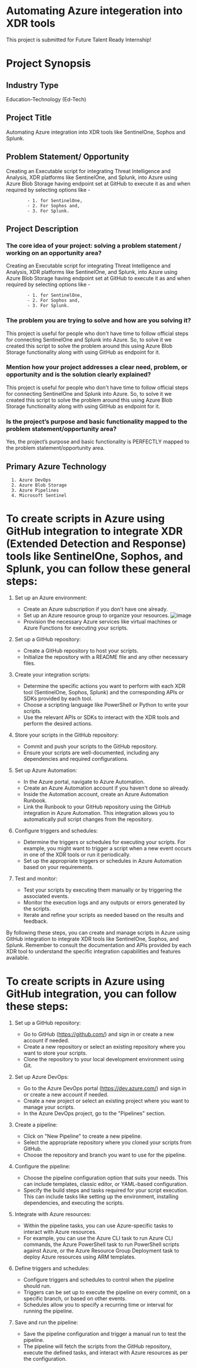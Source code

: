 # Automating Azure integeration into XDR tools

This project is submitted for Future Talent Ready Internship!

# Project Synopsis

## Industry Type
Education-Technology (Ed-Tech)

## Project Title
Automating Azure integration into XDR tools like SentinelOne, Sophos and Splunk.

## Problem Statement/ Opportunity
Creating an Executable script for integrating Threat Intelligence and Analysis, XDR platforms like SentinelOne, and Splunk, into Azure using Azure Blob Storage having endpoint set at GitHub to execute it as and when required by selecting options like - 

            - 1. for SentinelOne, 
            - 2. For Sophos and, 
            - 3. For Splunk.

## Project Description
### The core idea of your project: solving a problem statement / working on an opportunity area?
Creating an Executable script for integrating Threat Intelligence and Analysis, XDR platforms like SentinelOne, and Splunk, into Azure using Azure Blob Storage having endpoint set at GitHub to execute it as and when required by selecting options like -

            - 1. for SentinelOne, 
            - 2. For Sophos and, 
            - 3. For Splunk.

### The problem you are trying to solve and how are you solving it?
This project is useful for people who don't have time to follow official steps for connecting SentinelOne and Splunk into Azure. So, to solve it we created this script to solve the problem around this using Azure Blob Storage functionality along with using GitHub as endpoint for it.

### Mention how your project addresses a clear need, problem, or opportunity and is the solution clearly explained?
This project is useful for people who don't have time to follow official steps for connecting SentinelOne and Splunk into Azure. So, to solve it we created this script to solve the problem around this using Azure Blob Storage functionality along with using GitHub as endpoint for it.

### Is the project’s purpose and basic functionality mapped to the problem statement/opportunity area?
Yes, the project’s purpose and basic functionality is PERFECTLY mapped to the problem statement/opportunity area.

## Primary Azure Technology
      1. Azure DevOps
      2. Azure Blob Storage
      3. Azure Pipelines
      4. Microsoft Sentinel

# To create scripts in Azure using GitHub integration to integrate XDR (Extended Detection and Response) tools like SentinelOne, Sophos, and Splunk, you can follow these general steps:

1. Set up an Azure environment:
   - Create an Azure subscription if you don't have one already.
   - Set up an Azure resource group to organize your resources.
     ![image](https://github.com/aliasgarabidsabunwala/automateazurexdr/assets/67218125/54e3454c-9f4a-4bd2-9a7e-fde7ae48efbf)
   - Provision the necessary Azure services like virtual machines or Azure Functions for executing your scripts.

2. Set up a GitHub repository:
   - Create a GitHub repository to host your scripts.
   - Initialize the repository with a README file and any other necessary files.

3. Create your integration scripts:
   - Determine the specific actions you want to perform with each XDR tool (SentinelOne, Sophos, Splunk) and the corresponding APIs or SDKs provided by each tool.
   - Choose a scripting language like PowerShell or Python to write your scripts.
   - Use the relevant APIs or SDKs to interact with the XDR tools and perform the desired actions.

4. Store your scripts in the GitHub repository:
   - Commit and push your scripts to the GitHub repository.
   - Ensure your scripts are well-documented, including any dependencies and required configurations.

5. Set up Azure Automation:
   - In the Azure portal, navigate to Azure Automation.
   - Create an Azure Automation account if you haven't done so already.
   - Inside the Automation account, create an Azure Automation Runbook.
   - Link the Runbook to your GitHub repository using the GitHub integration in Azure Automation. This integration allows you to automatically pull script changes from the repository.

6. Configure triggers and schedules:
   - Determine the triggers or schedules for executing your scripts. For example, you might want to trigger a script when a new event occurs in one of the XDR tools or run it periodically.
   - Set up the appropriate triggers or schedules in Azure Automation based on your requirements.

7. Test and monitor:
   - Test your scripts by executing them manually or by triggering the associated events.
   - Monitor the execution logs and any outputs or errors generated by the scripts.
   - Iterate and refine your scripts as needed based on the results and feedback.

By following these steps, you can create and manage scripts in Azure using GitHub integration to integrate XDR tools like SentinelOne, Sophos, and Splunk. Remember to consult the documentation and APIs provided by each XDR tool to understand the specific integration capabilities and features available.

# To create scripts in Azure using GitHub integration, you can follow these steps:

1. Set up a GitHub repository:
   - Go to GitHub (https://github.com/) and sign in or create a new account if needed.
   - Create a new repository or select an existing repository where you want to store your scripts.
   - Clone the repository to your local development environment using Git.

2. Set up Azure DevOps:
   - Go to the Azure DevOps portal (https://dev.azure.com/) and sign in or create a new account if needed.
   - Create a new project or select an existing project where you want to manage your scripts.
   - In the Azure DevOps project, go to the "Pipelines" section.

3. Create a pipeline:
   - Click on "New Pipeline" to create a new pipeline.
   - Select the appropriate repository where you cloned your scripts from GitHub.
   - Choose the repository and branch you want to use for the pipeline.

4. Configure the pipeline:
   - Choose the pipeline configuration option that suits your needs. This can include templates, classic editor, or YAML-based configuration.
   - Specify the build steps and tasks required for your script execution. This can include tasks like setting up the environment, installing dependencies, and executing the scripts.

5. Integrate with Azure resources:
   - Within the pipeline tasks, you can use Azure-specific tasks to interact with Azure resources.
   - For example, you can use the Azure CLI task to run Azure CLI commands, the Azure PowerShell task to run PowerShell scripts against Azure, or the Azure Resource Group Deployment task to deploy Azure resources using ARM templates.

6. Define triggers and schedules:
   - Configure triggers and schedules to control when the pipeline should run.
   - Triggers can be set up to execute the pipeline on every commit, on a specific branch, or based on other events.
   - Schedules allow you to specify a recurring time or interval for running the pipeline.

7. Save and run the pipeline:
   - Save the pipeline configuration and trigger a manual run to test the pipeline.
   - The pipeline will fetch the scripts from the GitHub repository, execute the defined tasks, and interact with Azure resources as per the configuration.
